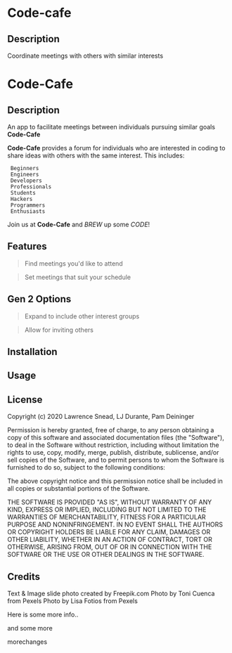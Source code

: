 # Code-cafe

## Description

Coordinate meetings with others with similar interests

# Code-Cafe

## Description

An app to facilitate meetings between individuals pursuing similar goals **Code-Cafe**

**Code-Cafe** provides a forum for individuals who are interested in coding to share ideas with others with the same interest.  This includes:
```
 Beginners
 Engineers
 Developers
 Professionals
 Students
 Hackers
 Programmers
 Enthusiasts 
```

Join us at **Code-Cafe** and _BREW_ up some _CODE_! 

## Features        
>Find meetings you'd like to attend

>Set meetings that suit your schedule

## Gen 2 Options
>Expand to include other interest groups

>Allow for inviting others

## Installation

## Usage

## License
Copyright (c) 2020 Lawrence Snead, LJ Durante, Pam Deininger

Permission is hereby granted, free of charge, to any person obtaining a copy of this software and associated documentation files (the "Software"), to deal in the Software without restriction, including without limitation the rights to use, copy, modify, merge, publish, distribute, sublicense, and/or sell copies of the Software, and to permit persons to whom the Software is furnished to do so, subject to the following conditions:

The above copyright notice and this permission notice shall be included in all copies or substantial portions of the Software.

THE SOFTWARE IS PROVIDED "AS IS", WITHOUT WARRANTY OF ANY KIND, EXPRESS OR IMPLIED, INCLUDING BUT NOT LIMITED TO THE WARRANTIES OF MERCHANTABILITY, FITNESS FOR A PARTICULAR PURPOSE AND NONINFRINGEMENT. IN NO EVENT SHALL THE AUTHORS OR COPYRIGHT HOLDERS BE LIABLE FOR ANY CLAIM, DAMAGES OR OTHER LIABILITY, WHETHER IN AN ACTION OF CONTRACT, TORT OR OTHERWISE, ARISING FROM, OUT OF OR IN CONNECTION WITH THE SOFTWARE OR THE USE OR OTHER DEALINGS IN THE SOFTWARE.

## Credits
Text & Image slide photo created by Freepik.com
Photo by Toni Cuenca from Pexels
Photo by Lisa Fotios from Pexels

Here is some more info..

and some more

morechanges